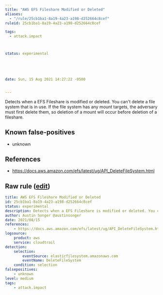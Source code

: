 ```yaml
---
title: "AWS EFS Fileshare Modified or Deleted"
aliases:
  - "/rule/25cb1ba1-8a19-4a23-a198-d252664c8cef"
ruleid: 25cb1ba1-8a19-4a23-a198-d252664c8cef

tags:
  - attack.impact



status: experimental





date: Sun, 15 Aug 2021 14:27:22 -0500


---
```


Detects when a EFS Fileshare is modified or deleted. You can't delete a file system that is in use. If the file system has any mount targets, the adversary must first delete them, so deletion of a mount will occur before deletion of a fileshare.

<!--more-->


## Known false-positives

* unknown



## References

* https://docs.aws.amazon.com/efs/latest/ug/API_DeleteFileSystem.html


## Raw rule ([edit](https://github.com/SigmaHQ/sigma/edit/master/rules/cloud/aws/aws_efs_fileshare_modified_or_deleted.yml))
```yaml
title: AWS EFS Fileshare Modified or Deleted
id: 25cb1ba1-8a19-4a23-a198-d252664c8cef
status: experimental
description: Detects when a EFS Fileshare is modified or deleted. You can't delete a file system that is in use. If the file system has any mount targets, the adversary must first delete them, so deletion of a mount will occur before deletion of a fileshare.
author: Austin Songer @austinsonger
date: 2021/08/15
references:
    - https://docs.aws.amazon.com/efs/latest/ug/API_DeleteFileSystem.html
logsource:
    product: aws
    service: cloudtrail
detection:
    selection:
        eventSource: elasticfilesystem.amazonaws.com
        eventName: DeleteFileSystem
    condition: selection
falsepositives:
    - unknown
level: medium
tags:
    - attack.impact

```
